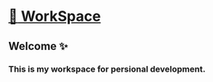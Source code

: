 # [:book: WorkSpace](https://kawano-020.github.io/workspace/)

## Welcome ✨

### This is my workspace for persional development.
